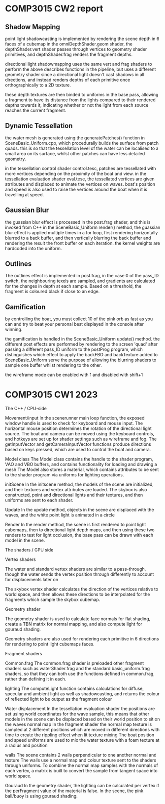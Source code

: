# COMP3015 CW2 report



Shadow Mapping
- 
point light shadowcasting is implemented by rendering the scene depth in 6 faces of a cubemap in the omniDepthShader.geom shader, the depthShader.vert shader passes through vertices to geometry shader primitives, and depthShader.frag renders the fragment depths.

directional light shadowmapping uses the same vert and frag shaders to perform the above describes functions in the pipeline, but uses a different geometry shader since a directional light doesn't cast shadows in all directions, and instead renders depths of each primitive once orthographically to a 2D texture.

these depth textures are then binded to uniforms in the base pass, allowing a fragment to have its distance from the lights compared to their rendered depths towards it, indicating whether or not the light from each source reaches the current fragment.

Dynamic Tessellation
-
the water mesh is generated using the generatePatches() function in SceneBasic_Uniform.cpp, which procedurally builds the surface from patch quads. this is so that the tessellation level of the water can be localised to a small area on its surface, whilst other patches can have less detailed geometry.

in the tessellation control shader control.tesc, patches are tessellated with more vertices depending on the proximity of the boat and view. in the tessellation evaluation shader eval.tese, the tessellated vertices are given atrributes and displaced to animate the vertices on waves. boat's position and speed is also used to raise the vertices around the boat when it is travelling at speed.

Gaussian Blur
-
the guassian blur effect is processed in the post.frag shader, and this is invoked from C++ in the SceneBasic_Uniform render() method, the guassian blur effect is applied multiple times in a for loop, first rendering horizontally blurred to a back buffer, and then vertically blurring the back buffer and rendering the result the front buffer on each iteration.
the kernel weights are hardcoded into the uniform.

Outlines
-
The outlines effect is implemented in post.frag, in the case 0 of the pass_ID switch, the neighbouring texels are sampled, and gradients are calculated for the changes in depth at each sample. Based on a threshold, the fragment is coloured black if close to an edge.

Gamification
-
by controlling the boat, you must collect 10 of the pink orb as fast as you can and try to beat your personal best displayed in the console after winning.


the gamification is handled in the SceneBasic_Uniform update() method.
the different post effects are performed by rendering to the screen 'quad' after passing a different pass_ID uniform to the postProg program, which distinguishes which effect to apply
the backFBO and backTexture added to SceneBasic_Uniform serve the purpose of allowing the blurring shaders to sample one buffer whilst rendering to the other.

the wireframe mode can be enabled with 1 and disabled with shift+1 


# COMP3015 CW1 2023
 

The C++  / CPU-side

Movement/input
 In the scenerunner main loop function, the exposed window handle is used to check for keyboard and mouse input.
 The horizontal mouse position determines the rotation of the directional light source. The boat and camera can be moved using the keyboard controls, and hotkeys are set up for shader settings such as wireframe and fog.
 The getInputVector and getCameraInputVector functions produce directions based on keys pressed, which are used to control the boat and camera.


Model class
 The Model class contains the handle to the shader program, VAO and VBO buffers, and contains functionality for loading and drawing a mesh
 The Model also stores a material, which contains attributes to be sent to the shader program via uniforms for lighting operations.


initScene
In the initscene method, the models of the scene are initialized, and their textures and vertex attributes are loaded. The skybox is also constructed, point and directional lights and their textures, and then uniforms are sent to each shader.

Update
In the update method, objects in the scene are displaced with the waves, and the white point light is animated in a circle

Render
In the render method, the scene is first rendered to point light cubemaps, then to directional light depth maps, and then using these two renders to test for light occlusion, the base pass can be drawn with each model in the scene.


The shaders / GPU side

Vertex shaders

The water and standard vertex shaders are similar to a pass-through, though the water sends the vertex position through differently to account for displacements later on

The skybox vertex shader calculates the direction of the vertices relative to world space, and then allows these directions to be interpolated for the fragments which sample the skybox cubemap.

Geometry shader

The geometry shader is used to calculate face normals for flat shading, create a TBN matrix for normal mapping, and also compute light for gouraud shading.

Geometry shaders are also used for rendering each primitive in 6 directions for rendering to point light cubemaps faces.


Fragment shaders

Common.frag
The common.frag shader is preloaded other fragment shaders such as waterShader.frag and the standard basic_uniform.frag shaders, so that they can both use the functions defined in common.frag, rather than defining it in each.


lighting
The computeLight function contains calculations for diffuse, specular and ambient light as well as shadowcasting, and returns the colour of reflected light to be output as the fragment colour


Water
displacement
In the tessellation evaluation shader the positions are set using world coordinates for the wave sample, this means that other models in the scene can be displaced based on their world position to sit on the waves
normal map
In the fragment shader the normal map texture is sampled at 2 different positions which are moved in different directions with time to create the rippling effect when lit
texture mixing
The boat position and speed uniforms are used to mix the water texture with a foam texture at a radius and position

walls
 The scene contains 2 walls perpendicular to one another
normal and texture
 The walls use a normal map and colour texture sent to the shaders through uniforms. To combine the normal map samples with the normals of each vertex, a matrix is built to convert the sample from tangent space into world space. 

Gouraud
 In the geometry shader, the lighting can be calculated per vertex if the perFragment value of the material is false. 
 In the scene, the pink ball/buoy is using gouraud shading.

